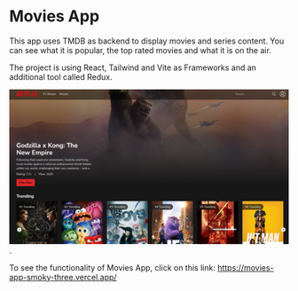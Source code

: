 # Movies App

This app uses TMDB as backend to display movies and series content. You can see what it is popular, the top rated movies and what it is on the air.

The project is using React, Tailwind and Vite as Frameworks and an additional tool called Redux.


![alt text](movie_api.png).

To see the functionality of Movies App, click on this link: https://movies-app-smoky-three.vercel.app/
